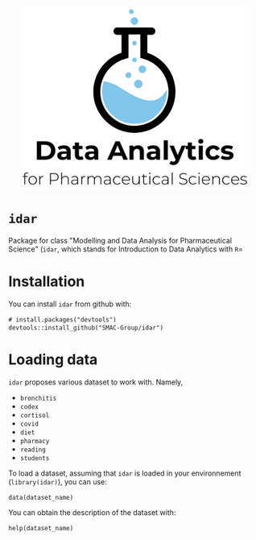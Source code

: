 <p align="center">
<img src="static/logo_data_analytics.png" align="center" width="450px"/>
</p>

# `idar`
Package for class "Modelling and Data Analysis for Pharmaceutical Science" (`idar`, which stands for Introduction to Data Analytics with `R`=

# Installation
You can install `idar` from github with:

```
# install.packages("devtools")
devtools::install_github("SMAC-Group/idar")
```

# Loading data
`idar` proposes various dataset to work with. Namely, 

- `bronchitis`
- `codex`
- `cortisol`
- `covid`
- `diet`
- `pharmacy`
- `reading`
- `students`

To load a dataset, assuming that `idar` is loaded in your environnement (`library(idar)`), you can use:
```
data(dataset_name)
```

You can obtain the description of the dataset with:
```
help(dataset_name)
```
